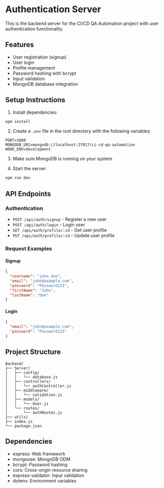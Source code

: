 # Authentication Server

This is the backend server for the CI/CD QA Automation project with user authentication functionality.

## Features

- User registration (signup)
- User login
- Profile management
- Password hashing with bcrypt
- Input validation
- MongoDB database integration

## Setup Instructions

1. Install dependencies:
```bash
npm install
```

2. Create a `.env` file in the root directory with the following variables:
```
PORT=3000
MONGODB_URI=mongodb://localhost:27017/ci-cd-qa-automation
NODE_ENV=development
```

3. Make sure MongoDB is running on your system

4. Start the server:
```bash
npm run dev
```

## API Endpoints

### Authentication

- `POST /api/auth/signup` - Register a new user
- `POST /api/auth/login` - Login user
- `GET /api/auth/profile/:id` - Get user profile
- `PUT /api/auth/profile/:id` - Update user profile

### Request Examples

#### Signup
```json
{
  "username": "john_doe",
  "email": "john@example.com",
  "password": "Password123",
  "firstName": "John",
  "lastName": "Doe"
}
```

#### Login
```json
{
  "email": "john@example.com",
  "password": "Password123"
}
```

## Project Structure

```
Backend/
├── Server/
│   ├── config/
│   │   └── database.js
│   ├── controllers/
│   │   └── authController.js
│   ├── middleware/
│   │   └── validation.js
│   ├── models/
│   │   └── User.js
│   └── routes/
│       └── authRoutes.js
├── utils/
├── index.js
└── package.json
```

## Dependencies

- express: Web framework
- mongoose: MongoDB ODM
- bcrypt: Password hashing
- cors: Cross-origin resource sharing
- express-validator: Input validation
- dotenv: Environment variables
